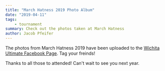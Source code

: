 ```yaml
---
title: "March Hatness 2019 Photo Album"
date: "2019-04-11"
tags:
    - tournament
summary: Check out the photos taken at March Hatness
author: Jacob Pfeifer
---
```

The photos from March Hatness 2019 have been uploaded to the [Wichita Ultimate Facebook Page](https://www.facebook.com/pg/WichitaUltimate/photos/?tab=album&album_id=1762421677191523). Tag your freinds! 

Thanks to all those to attended! Can't wait to see you next year. 